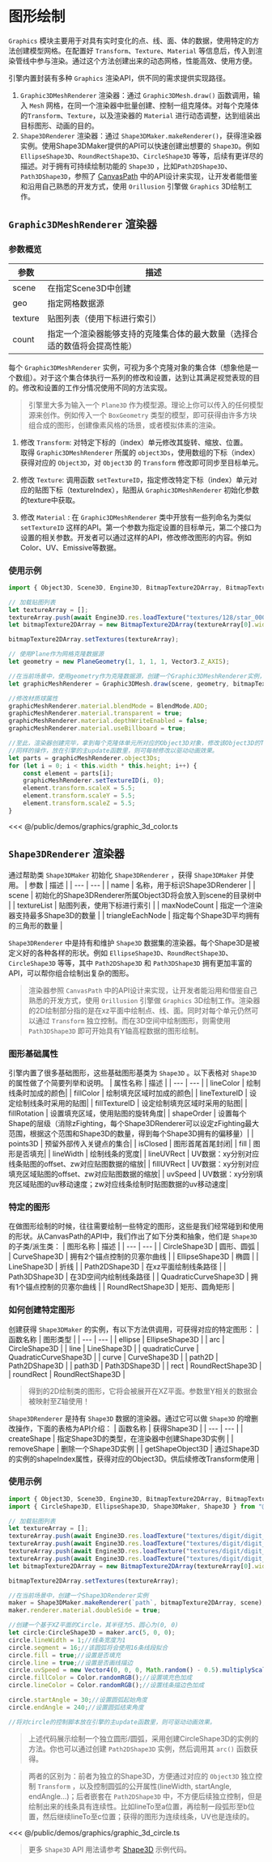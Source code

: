 # 图形绘制

`Graphics` 模块主要用于对具有实时变化的点、线、面、体的数据，使用特定的方法创建模型网格。在配置好 `Transform`、`Texture`、`Material` 等信息后，传入到渲染管线中参与渲染。通过这个方法创建出来的动态网格，性能高效、使用方便。

引擎内置封装有多种 `Graphics` 渲染API，供不同的需求提供实现路径。
1. `Graphic3DMeshRenderer` 渲染器：通过 `Graphic3DMesh.draw()` 函数调用，输入 `Mesh` 网格，在同一个渲染器中批量创建、控制一组克隆体。对每个克隆体的`Transform`、`Texture`，以及渲染器的 `Material` 进行动态调整，达到组装出目标图形、动画的目的。
2. `Shape3DRenderer` 渲染器：通过 `Shape3DMaker.makeRenderer()`，获得渲染器实例。使用Shape3DMaker提供的API可以快速创建出想要的 `Shape3D`。例如 `EllipseShape3D`、`RoundRectShape3D`、`CircleShape3D` 等等，后续有更详尽的描述。对于拥有可持续绘制功能的 `Shape3D` ，比如`Path2DShape3D`、`Path3DShape3D`，参照了 [CanvasPath](https://developer.mozilla.org/en-US/docs/Web/API/Path2D) 中的API设计来实现，让开发者能借鉴和沿用自己熟悉的开发方式，使用 `Orillusion` 引擎做 `Graphics` 3D绘制工作。

## `Graphic3DMeshRenderer` 渲染器

### 参数概览

| 参数 | 描述 |
| --- | --- |
| scene | 在指定Scene3D中创建 |
| geo | 指定网格数据源 |
| texture | 贴图列表（使用下标进行索引） |
| count | 指定一个渲染器能够支持的克隆集合体的最大数量（选择合适的数值将会提高性能） |

每个 `Graphic3DMeshRenderer` 实例，可视为多个克隆对象的集合体（想象他是一个数组）。对于这个集合体执行一系列的修改和设置，达到让其满足视觉表现的目的。修改和设置的工作分情况使用不同的方法实现。

> 引擎里大多为输入一个 `Plane3D` 作为模型源。理论上你可以传入的任何模型源来创作。例如传入一个 `BoxGeometry` 类型的模型，即可获得由许多方块组合成的图形，创建像素风格的场景，或者模拟体素的渲染。

1. 修改 `Transform`: 对特定下标的（index）单元修改其旋转、缩放、位置。   
取得 `Graphic3DMeshRenderer` 所属的 `object3Ds`，使用数组的下标（index）获得对应的 `Object3D`，对 `Object3D` 的 `Transform` 修改即可同步至目标单元。   

2. 修改 `Texture`: 调用函数 `setTextureID`，指定修改特定下标（index）单元对应的贴图下标（textureIndex），贴图从 `Graphic3DMeshRenderer` 初始化参数的texture中获取。   

3. 修改 `Material` : 在 `Graphic3DMeshRenderer` 类中开放有一些列命名为类似`setTextureID` 这样的API。第一个参数为指定设置的目标单元，第二个接口为设置的相关参数。开发者可以通过这样的API，修改修改图形的内容。例如Color、UV、Emissive等数据。

### 使用示例

```ts
import { Object3D, Scene3D, Engine3D, BitmapTexture2DArray, BitmapTexture2D, PlaneGeometry, Vector3, Graphic3DMesh, Matrix4, Time, BlendMode, Color, ColorUtil, Graphic3DMeshRenderer } from "@orillusion/core";

// 加载贴图列表
let textureArray = [];
textureArray.push(await Engine3D.res.loadTexture("textures/128/star_0008.png") as BitmapTexture2D);
let bitmapTexture2DArray = new BitmapTexture2DArray(textureArray[0].width, textureArray[0].height, textureArray.length);

bitmapTexture2DArray.setTextures(textureArray);

// 使用Plane作为网格克隆数据源
let geometry = new PlaneGeometry(1, 1, 1, 1, Vector3.Z_AXIS);

//在当前场景中，使用geometry作为克隆数据源，创建一个Graphic3DMeshRenderer实例，该实例支持最多100个克隆对象。
let graphicMeshRenderer = Graphic3DMesh.draw(scene, geometry, bitmapTexture2DArray, 100);

//修改材质球属性
graphicMeshRenderer.material.blendMode = BlendMode.ADD;
graphicMeshRenderer.material.transparent = true;
graphicMeshRenderer.material.depthWriteEnabled = false;
graphicMeshRenderer.material.useBillboard = true;

//至此，渲染器创建完毕，拿到每个克隆体单元所对应的Object3D对象，修改该Object3D的Transform属性，即可同步修改目标克隆体Transform。
//同样的操作，放在引擎的主update函数里，则可每帧修改以驱动动画效果。
let parts = graphicMeshRenderer.object3Ds;
for (let i = 0; i < this.width * this.height; i++) {
    const element = parts[i];
    graphicMeshRenderer.setTextureID(i, 0);
    element.transform.scaleX = 5.5;
    element.transform.scaleY = 5.5;
    element.transform.scaleZ = 5.5;
}

```

<Demo src="/demos/graphics/graphic_3d_color.ts"></Demo>

<<< @/public/demos/graphics/graphic_3d_color.ts


## `Shape3DRenderer` 渲染器

通过帮助类 `Shape3DMaker` 初始化 `Shape3DRenderer` ，获得 `Shape3DMaker` 并使用。
| 参数 | 描述 |
| --- | --- |
| name | 名称，用于标识Shape3DRenderer |
| scene | 初始化的Shape3DRenderer所属Object3D将会放入到scene的目录树中 |
| textureList | 贴图列表，使用下标进行索引 |
| maxNodeCount | 指定一个渲染器支持最多Shape3D的数量 |
| triangleEachNode | 指定每个Shape3D平均拥有的三角形的数量 |

`Shape3DRenderer` 中是持有和维护 `Shape3D` 数据集的渲染器。每个Shape3D是被定义好的各种各样的形状。例如 `EllipseShape3D`、`RoundRectShape3D`、`CircleShape3D` 等等，其中 `Path2DShape3D` 和 `Path3DShape3D` 拥有更加丰富的API，可以帮你组合绘制出复杂的图形。

 > 渲染器参照 `CanvasPath` 中的API设计来实现，让开发者能沿用和借鉴自己熟悉的开发方式，使用 `Orillusion` 引擎做 `Graphics` 3D绘制工作。渲染器的2D绘制部分指的是在xz平面中绘制点、线、面。同时对每个单元仍然可以通过 `Transform` 独立控制。而在3D空间中绘制图形，则需使用 `Path3DShape3D` 即可开始具有Y轴高程数据的图形绘制。

### 图形基础属性

引擎内置了很多基础图形，这些基础图形基类为 `Shape3D` 。以下表格对 `Shape3D` 的属性做了个简要列举和说明。
| 属性名称 | 描述 |
| --- | --- |
| lineColor | 绘制线条时加成的颜色|
| fillColor | 绘制填充区域时加成的颜色|
| lineTextureID | 设定绘制线条时采用的贴图|
| fillTextureID | 设定绘制填充区域时采用的贴图|
| fillRotation | 设置填充区域，使用贴图的旋转角度|
| shapeOrder | 设置每个Shape的层级（消除zFighting，每个Shape3DRenderer可以设定zFighting最大范围，根据这个范围和Shape3D的数量，得到每个Shape3D拥有的偏移量）|
| points3D | 预留外部传入关键点的集合|
| isClosed | 图形首尾首尾封闭|
| fill | 图形是否填充|
| lineWidth | 绘制线条的宽度|
| lineUVRect | UV数据：xy分别对应线条贴图的offset、zw对应贴图数据的缩放|
| fillUVRect | UV数据：xy分别对应填充区域贴图的offset、zw对应贴图数据的缩放|
| uvSpeed | UV数据：xy分别填充区域贴图的uv移动速度；zw对应线条绘制时贴图数据的uv移动速度|

### 特定的图形

在做图形绘制的时候，往往需要绘制一些特定的图形，这些是我们经常碰到和使用的形状。从CanvasPath的API中，我们作出了如下分类和抽象，他们是 `Shape3D` 的子类/派生类：
| 图形名称 | 描述 |
| --- | --- |
| CircleShape3D | 圆形、圆弧 |
| CurveShape3D | 拥有2个锚点控制的贝塞尔曲线 |
| EllipseShape3D | 椭圆 |
| LineShape3D | 折线 |
| Path2DShape3D | 在xz平面绘制线条路径 |
| Path3DShape3D | 在3D空间内绘制线条路径 |
| QuadraticCurveShape3D | 拥有1个锚点控制的贝塞尔曲线 |
| RoundRectShape3D | 矩形、圆角矩形 |


### 如何创建特定图形
创建获得 `Shape3DMaker` 的实例，有以下方法供调用，可获得对应的特定图形：
| 函数名称 | 图形类型 |
| --- | --- |
| ellipse | EllipseShape3D |
| arc | CircleShape3D |
| line | LineShape3D |
| quadraticCurve | QuadraticCurveShape3D |
| curve | CurveShape3D |
| path2D | Path2DShape3D |
| path3D | Path3DShape3D |
| rect | RoundRectShape3D |
| roundRect | RoundRectShape3D |

 > 得到的2D绘制类的图形，它将会被展开在XZ平面。参数里Y相关的数据会被映射至Z轴使用！

 `Shape3DRenderer` 是持有 `Shape3D` 数据的渲染器。通过它可以做 `Shape3D` 的增删改操作，下面的表格为API介绍：
| 函数名称 | 获得Shape3D |
| --- | --- |
| createShape | 指定Shape3D的类型，在渲染器中创建Shape3D实例 |
| removeShape | 删除一个Shape3D实例 |
| getShapeObject3D | 通过Shape3D的实例的shapeIndex属性，获得对应的Object3D。供后续修改Transform使用 |

### 使用示例

```ts
import { Object3D, Scene3D, Engine3D, BitmapTexture2DArray, BitmapTexture2D, PlaneGeometry, Vector3, Matrix4, Time, BlendMode, Color,ColorUtil } from "@orillusion/core";
import { CircleShape3D, EllipseShape3D, Shape3DMaker, Shape3D } from "@orillusion/graphic";

// 加载贴图列表
let textureArray = [];
textureArray.push(await Engine3D.res.loadTexture("textures/digit/digit_0.png") as BitmapTexture2D);
textureArray.push(await Engine3D.res.loadTexture("textures/digit/digit_1.png") as BitmapTexture2D);
textureArray.push(await Engine3D.res.loadTexture("textures/digit/digit_2.png") as BitmapTexture2D);
textureArray.push(await Engine3D.res.loadTexture("textures/digit/digit_3.png") as BitmapTexture2D);
let bitmapTexture2DArray = new BitmapTexture2DArray(textureArray[0].width, textureArray[0].height, textureArray.length);

bitmapTexture2DArray.setTextures(textureArray);

//在当前场景中，创建一个Shape3DRenderer实例
maker = Shape3DMaker.makeRenderer(`path`, bitmapTexture2DArray, scene);
maker.renderer.material.doubleSide = true;

//创建一个基于XZ平面的Circle，其半径为5、圆心为(0, 0)
let circle:CircleShape3D = maker.arc(5, 0, 0);
circle.lineWidth = 1;//线条宽度为1
circle.segment = 16;//该圆弧将会使用16条线段拟合
circle.fill = true;//设置是否填充
circle.line = true;//设置是否画线描边
circle.uvSpeed = new Vector4(0, 0, 0, Math.random() - 0.5).multiplyScalar(0.005);//设置UV滚动速度
circle.fillColor = Color.randomRGB();//设置填充色加成
circle.lineColor = Color.randomRGB();//设置线条描边色加成

circle.startAngle = 30;//设置圆弧起始角度
circle.endAngle = 240;//设置圆弧结束角度

//将对circle的控制脚本放在引擎的主update函数里，则可驱动动画效果。

```

> 上述代码展示绘制一个独立圆形/圆弧，采用创建CircleShape3D的实例的方法。你也可以通过创建 `Path2DShape3D` 实例，然后调用其 `arc()` 函数获得。

> 两者的区别为：前者为独立的Shape3D，方便通过对应的 `Object3D` 独立控制 `Transform` ，以及控制圆弧的公开属性(lineWidth, startAngle, endAngle...)；后者嵌套在 `Path2DShape3D` 中，不方便后续独立控制，但是绘制出来的线条具有连续性。比如lineTo至a位置，再绘制一段弧形至b位置，然后继续lineTo至c位置；获得的图形为连续线条，UV也是连续的。

<Demo src="/demos/graphics/graphic_3d_circle.ts"></Demo>

<<< @/public/demos/graphics/graphic_3d_circle.ts

> 更多 `Shape3D` API 用法请参考 [Shape3D](/example/graphic/Shape3D.html) 示例代码。